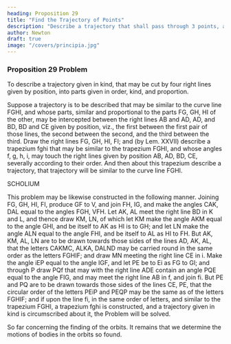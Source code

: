 ```yaml
---
heading: Proposition 29
title: "Find the Trajectory of Points"
description: "Describe a trajectory that shall pass through 3 points, and touch two right lines given by position"
author: Newton
draft: true
image: "/covers/principia.jpg"
---
```



### Proposition 29 Problem


To describe a trajectory given in kind, that may be cut by four right lines given by position, into parts given in order, kind, and proportion.

Suppose a trajectory is to be described that may be similar to the curve line FGHI, and whose parts, similar and proportional to the parts FG, GH, HI of the other, may be intercepted between the right lines AB and AD, AD, and BD, BD and CE given by position, viz., the first between the first pair of those lines, the second between the second, and the third between the third. Draw the right lines FG, GH, HI, FI; and (by Lem. XXVII) describe a trapezium fghi that may be similar to the trapezium FGHI, and whose angles f, g, h, i, may touch the right lines given by position AB, AD, BD, CE, severally according to their order. And then about this trapezium describe a trajectory, that trajectory will be similar to the curve line FGHI.


SCHOLIUM


This problem may be likewise constructed in the following manner. Joining FG, GH, HI, FI, produce GF to V, and join FH, IG, and make the angles CAK, DAL equal to the angles FGH, VFH. Let AK, AL meet the right line BD in K and L, and thence draw KM, LN, of which let KM make the angle AKM equal to the angle GHI, and be itself to AK as HI is to GH; and let LN make the angle ALN equal to the angle FHI, and be itself to AL as HI to FH. But AK, KM, AL, LN are to be drawn towards those sides of the lines AD, AK, AL, that the letters CAKMC, ALKA, DALND may be carried round in the same order as the letters FGHIF; and draw MN meeting the right line CE in i. Make the angle iEP equal to the angle IGF, and let PE be to Ei as FG to GI; and through P draw PQf that may with the right line ADE contain an angle PQE equal to the angle FIG, and may meet the right line AB in f, and join fi. But PE and PQ are to be drawn towards those sides of the lines CE, PE, that the circular order of the letters PEiP and PEQP may be the same as of the letters FGHIF; and if upon the line fi, in the same order of letters, and similar to the trapezium FGHI, a trapezium fghi is constructed, and a trajectory given in kind is circumscribed about it, the Problem will be solved.

So far concerning the finding of the orbits. It remains that we determine the motions of bodies in the orbits so found.

